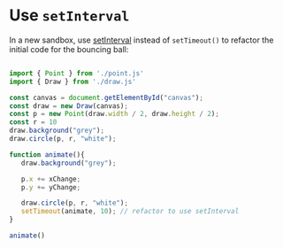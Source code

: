 # Use `setInterval`

In a new sandbox, use [setInterval](https://developer.mozilla.org/en-US/docs/Web/API/WindowOrWorkerGlobalScope/setInterval) instead of `setTimeout()` to refactor the initial code for the bouncing ball:

```js

import { Point } from './point.js'
import { Draw } from './draw.js'

const canvas = document.getElementById("canvas");
const draw = new Draw(canvas);
const p = new Point(draw.width / 2, draw.height / 2);
const r = 10
draw.background("grey");
draw.circle(p, r, "white");

function animate(){
   draw.background("grey");

   p.x += xChange;
   p.y += yChange;

   draw.circle(p, r, "white");
   setTimeout(animate, 10); // refactor to use setInterval
}

animate()

```
